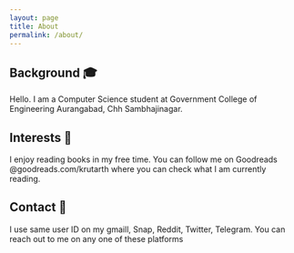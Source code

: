 ```yaml
---
layout: page
title: About
permalink: /about/
---
```


<!-- # About Me ✨ -->



## Background 🎓
Hello. I am a Computer Science student at Government College of Engineering Aurangabad, Chh Sambhajinagar.  


## Interests 🌟
I enjoy reading books in my free time. You can follow me on Goodreads @goodreads.com/krutarth where you can check what I am currently reading. 




## Contact 📧
I use same user ID on my gmaill, Snap, Reddit, Twitter, Telegram. You can reach out to me on any one of these platforms


